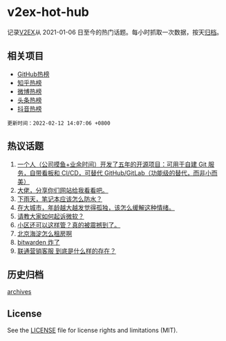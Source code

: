 # v2ex-hot-hub

 记录[V2EX](https://www.v2ex.com/)从 2021-01-06 日至今的热门话题。每小时抓取一次数据，按天[归档](archives)。
 
 ## 相关项目

- [GitHub热榜](https://github.com/lonnyzhang423/github-hot-hub)
- [知乎热榜](https://github.com/lonnyzhang423/zhihu-hot-hub)
- [微博热榜](https://github.com/lonnyzhang423/weibo-hot-hub)
- [头条热榜](https://github.com/lonnyzhang423/toutiao-hot-hub)
- [抖音热榜](https://github.com/lonnyzhang423/douyin-hot-hub)


 `更新时间：2022-02-12 14:07:06 +0800`

## 热议话题

1. [一个人（公司摸鱼+业余时间）开发了五年的开源项目：可用于自建 Git 服务，自带看板和 CI/CD，可替代 GitHub/GitLab（功能级的替代，而非小而美）](https://www.v2ex.com/t/833320)
1. [大佬，分享你们网站给我看看吧。](https://www.v2ex.com/t/833200)
1. [下雨天，笔记本应该怎么防水？](https://www.v2ex.com/t/833311)
1. [在大城市，年龄越大越发觉得孤独，该怎么缓解这种情绪。](https://www.v2ex.com/t/833351)
1. [请教大家如何起诉微软？](https://www.v2ex.com/t/833298)
1. [小区还可以这样管？真的被震撼到了。](https://www.v2ex.com/t/833300)
1. [北京海淀怎么租房啊](https://www.v2ex.com/t/833260)
1. [bitwarden 炸了](https://www.v2ex.com/t/833284)
1. [联通营销客服 到底是什么样的存在？](https://www.v2ex.com/t/833259)

## 历史归档

[archives](archives)

## License

See the [LICENSE](LICENSE) file for license rights and limitations (MIT).
